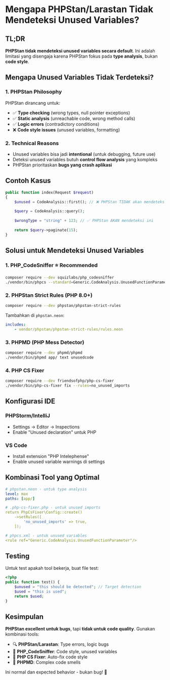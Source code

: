 # Mengapa PHPStan/Larastan Tidak Mendeteksi Unused Variables?

## TL;DR
**PHPStan tidak mendeteksi unused variables secara default**. Ini adalah limitasi yang disengaja karena PHPStan fokus pada **type analysis**, bukan **code style**.

## Mengapa Unused Variables Tidak Terdeteksi?

### 1. **PHPStan Philosophy**
PHPStan dirancang untuk:
- ✅ **Type checking** (wrong types, null pointer exceptions)
- ✅ **Static analysis** (unreachable code, wrong method calls)  
- ✅ **Logic errors** (contradictory conditions)
- ❌ **Code style issues** (unused variables, formatting)

### 2. **Technical Reasons**
- Unused variables bisa jadi **intentional** (untuk debugging, future use)
- Deteksi unused variables butuh **control flow analysis** yang kompleks
- PHPStan prioritaskan **bugs yang crash aplikasi**

## Contoh Kasus

```php
public function index(Request $request)
{
    $unused = CodeAnalysis::first(); // ❌ PHPStan TIDAK akan mendeteksi ini
    
    $query = CodeAnalysis::query();
    
    $wrongType = "string" + 123; // ✅ PHPStan AKAN mendeteksi ini
    
    return $query->paginate(15);
}
```

## Solusi untuk Mendeteksi Unused Variables

### 1. **PHP_CodeSniffer** ⭐ Recommended
```bash
composer require --dev squizlabs/php_codesniffer
./vendor/bin/phpcs --standard=Generic.CodeAnalysis.UnusedFunctionParameter app/
```

### 2. **PHPStan Strict Rules** (PHP 8.0+)
```bash
composer require --dev phpstan/phpstan-strict-rules
```

Tambahkan di `phpstan.neon`:
```yaml
includes:
    - vendor/phpstan/phpstan-strict-rules/rules.neon
```

### 3. **PHPMD (PHP Mess Detector)**
```bash
composer require --dev phpmd/phpmd
./vendor/bin/phpmd app/ text unusedcode
```

### 4. **PHP CS Fixer**
```bash
composer require --dev friendsofphp/php-cs-fixer
./vendor/bin/php-cs-fixer fix --rules=no_unused_imports
```

## Konfigurasi IDE

### PHPStorm/IntelliJ
- Settings → Editor → Inspections
- Enable "Unused declaration" untuk PHP

### VS Code
- Install extension "PHP Intelephense"  
- Enable unused variable warnings di settings

## Kombinasi Tool yang Optimal

```yaml
# phpstan.neon - untuk type analysis
level: max
paths: [app/]

# .php-cs-fixer.php - untuk unused imports
return PhpCsFixer\Config::create()
    ->setRules([
        'no_unused_imports' => true,
    ]);

# phpcs.xml - untuk unused variables  
<rule ref="Generic.CodeAnalysis.UnusedFunctionParameter"/>
```

## Testing

Untuk test apakah tool bekerja, buat file test:

```php
<?php
public function test() {
    $unused = "this should be detected"; // Target detection
    $used = "this is used";
    return $used;
}
```

## Kesimpulan

**PHPStan excellent untuk bugs**, tapi **tidak untuk code quality**. Gunakan kombinasi tools:

- 🔍 **PHPStan/Larastan**: Type errors, logic bugs
- 🧹 **PHP_CodeSniffer**: Code style, unused variables  
- 🎨 **PHP CS Fixer**: Auto-fix code style
- 🔎 **PHPMD**: Complex code smells

Ini normal dan expected behavior - bukan bug! 🎯